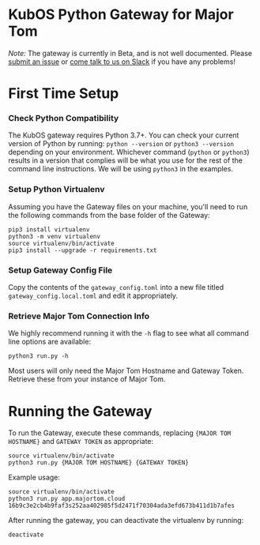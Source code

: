 # KubOS Python Gateway for Major Tom

*Note:* The gateway is currently in Beta, and is not well documented.
Please [submit an issue](https://github.com/kubos/kubos-gateway/issues/new) or
[come talk to us on Slack](https://slack.kubos.com) if you have any problems!

# First Time Setup

### Check Python Compatibility
The KubOS gateway requires Python 3.7+.
You can check your current version of Python by running:
`python --version` or `python3 --version` depending on your environment.
Whichever command (`python` or `python3`) results in a version that complies will be what you use for the rest of the command line instructions.
We will be using `python3` in the examples.

### Setup Python Virtualenv
Assuming you have the Gateway files on your machine, you'll need to run the following commands from the base folder of the Gateway:

```shell
pip3 install virtualenv
python3 -m venv virtualenv
source virtualenv/bin/activate
pip3 install --upgrade -r requirements.txt
```

### Setup Gateway Config File
Copy the contents of the `gateway_config.toml` into a new file titled `gateway_config.local.toml` and edit it appropriately.

### Retrieve Major Tom Connection Info
We highly recommend running it with the `-h` flag to see what all command line options are available:
```shell
python3 run.py -h
```
Most users will only need the Major Tom Hostname and Gateway Token.
Retrieve these from your instance of Major Tom.

# Running the Gateway
To run the Gateway, execute these commands,
replacing `{MAJOR TOM HOSTNAME}` and `GATEWAY TOKEN` as appropriate:

```shell
source virtualenv/bin/activate
python3 run.py {MAJOR TOM HOSTNAME} {GATEWAY TOKEN}
```

Example usage:

```shell
source virtualenv/bin/activate
python3 run.py app.majortom.cloud 16b9c3e2cb4b9faf3s252aa402985f5d2471f70304ada3efd673b411d1b7afes
```

After running the gateway, you can deactivate the virtualenv by running:
```shell
deactivate
```
